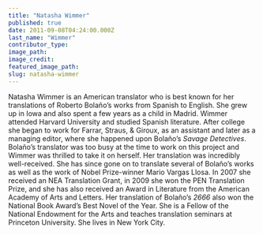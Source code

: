 ```yaml
---
title: "Natasha Wimmer"
published: true
date: 2011-09-08T04:24:00.000Z
last_name: "Wimmer"
contributor_type:
image_path:
image_credit:
featured_image_path:
slug: natasha-wimmer
---
```


Natasha Wimmer is an American translator who is best known for her translations of Roberto Bolaño’s works from Spanish to English. She grew up in Iowa and also spent a few years as a child in Madrid. Wimmer attended Harvard University and studied Spanish literature. After college she began to work for Farrar, Straus, & Giroux, as an assistant and later as a managing editor, where she happened upon Bolaño’s _Savage Detectives_. Bolaño’s translator was too busy at the time to work on this project and Wimmer was thrilled to take it on herself. Her translation was incredibly well-received. She has since gone on to translate several of Bolaño’s works as well as the work of Nobel Prize-winner Mario Vargas Llosa. In 2007 she received an NEA Translation Grant, in 2009 she won the PEN Translation Prize, and she has also received an Award in Literature from the American Academy of Arts and Letters. Her translation of Bolaño’s _2666_ also won the National Book Award’s Best Novel of the Year. She is a Fellow of the National Endowment for the Arts and teaches translation seminars at Princeton University. She lives in New York City.


